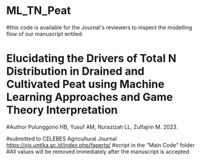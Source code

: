 # ML_TN_Peat

#this code is available for the Journal's reviewers to inspect the modelling flow of our manuscript entiled:
# Elucidating the Drivers of Total N Distribution in Drained and Cultivated Peat using Machine Learning Approaches and Game Theory Interpretation

#Author Pulunggono HB, Yusuf AM, Nurazizah LL, Zulfajrin M. 2023.

#submitted to CELEBES Agricultural Journal https://ojs.untika.ac.id/index.php/faperta/
#script in the "Main Code" folder
#All values will be removed immediately after the manuscript is accepted 
